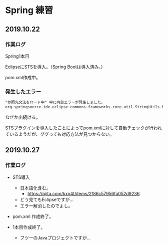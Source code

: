 # Spring 練習

## 2019.10.22

### 作業ログ

Spring1本目

EclipseにSTSを導入。（Spring Bootは導入済み。）

pom.xml作成中。

### 発生したエラー

```txt
"参照先文法をロード中" 中に内部エラーが発生しました。
org.springsource.ide.eclipse.commons.frameworks.core.util.StringUtils.hasLength(Ljava/lang/CharSequence;)Z
```

なぜか出続ける。

STSプラグインを導入したことによってpom.xmlに対して自動チェックが行われているようだが、ググっても対応方法が見つからない。



## 2019.10.27

### 作業ログ

- STS導入
  - 日本語化含む。
    - https://qiita.com/kxn4t/items/2f86c57956fa052d9236
  - どう見てもEclipseですが…
  - エラー解消したのでよし。

- pom.xml 作成終了。

- 1本目作成終了。

  - フツーのJavaプロジェクトですが…

    